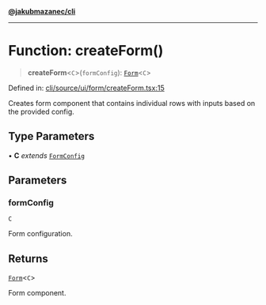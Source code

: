 [**@jakubmazanec/cli**](../README.md)

---

# Function: createForm()

> **createForm**\<`C`\>(`formConfig`): [`Form`](../type-aliases/Form.md)\<`C`\>

Defined in:
[cli/source/ui/form/createForm.tsx:15](https://github.com/jakubmazanec/tools/blob/0373298af23ca7b778987184cd6fcccd21ae54be/packages/cli/source/ui/form/createForm.tsx#L15)

Creates form component that contains individual rows with inputs based on the provided config.

## Type Parameters

• **C** _extends_ [`FormConfig`](../type-aliases/FormConfig.md)

## Parameters

### formConfig

`C`

Form configuration.

## Returns

[`Form`](../type-aliases/Form.md)\<`C`\>

Form component.
